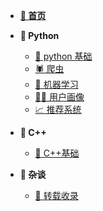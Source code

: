 - **[🏁 首页](README)**

- **📖 Python**
  - [🐍 python 基础](Python/python基础/)
  - [🕷 爬虫](Python/爬虫/)
  - [🤖 机器学习](Python/机器学习/)
  - [👨‍💻 用户画像](Python/用户画像/)
  - [📈 推荐系统](Python/推荐系统/)
- **📖 C++**
  - [🌌 C++基础](C++/c++基础/)
- **📖 杂谈**
  - [📑 转载收录](others/经验收录/)
